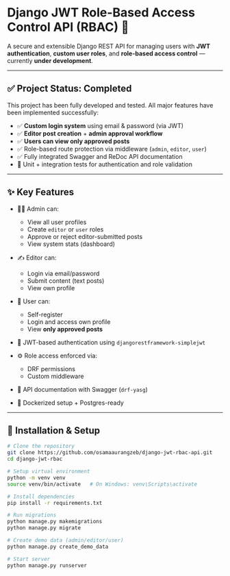 # Django JWT Role-Based Access Control API (RBAC) 🔐

A secure and extensible Django REST API for managing users with **JWT authentication**, **custom user roles**, and **role-based access control** — currently **under development**.

---

## ✅ Project Status: Completed

This project has been fully developed and tested. All major features have been implemented successfully:

- ✅ **Custom login system** using email & password (via JWT)
- ✅  **Editor post creation** + **admin approval workflow**
- ✅  **Users can view only approved posts**
- ✅ Role-based route protection via middleware (`admin`, `editor`, `user`)
- ✅ Fully integrated Swagger and ReDoc API documentation
- 🧪 Unit + integration tests for authentication and role validation

---

## ✨ Key Features

- 🧑‍💼 Admin can:
  - View all user profiles
  - Create `editor` or `user` roles
  - Approve or reject editor-submitted posts
  - View system stats (dashboard)

- ✍️ Editor can:
  - Login via email/password
  - Submit content (text posts)
  - View own profile

- 👤 User can:
  - Self-register
  - Login and access own profile
  - View **only approved posts**

- 🔐 JWT-based authentication using `djangorestframework-simplejwt`
- ⚙️ Role access enforced via:
  - DRF permissions
  - Custom middleware
- 📜 API documentation with Swagger (`drf-yasg`)
- 🐳 Dockerized setup + Postgres-ready

---

## 🧪 Installation & Setup

```bash
# Clone the repository
git clone https://github.com/osamaaurangzeb/django-jwt-rbac-api.git
cd django-jwt-rbac

# Setup virtual environment
python -m venv venv
source venv/bin/activate   # On Windows: venv\Scripts\activate

# Install dependencies
pip install -r requirements.txt

# Run migrations
python manage.py makemigrations
python manage.py migrate

# Create demo data (admin/editor/user)
python manage.py create_demo_data

# Start server
python manage.py runserver
